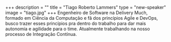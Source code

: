 +++
description = ""
title = "Tiago Roberto Lammers"
type = "new-speaker"
image = "tiago.jpg"
+++
Engenheiro de Software na Delivery Much, formado em Ciência da Computação e fã dos princípios Agile e DevOps, busco trazer esses princípios pra dentro do trabalho para dar mais autonomia e agilidade para o time. Atualmente trabalhando na nosso processo de Integração Contínua.